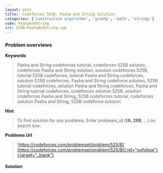 ```yaml
---
layout: post
title:  Codeforces 525B. Pasha and String solution
categories: ['constructive algorithms', 'greedy', 'math', 'strings']
code: PashaAndString
src: 525B-PashaAndString.cpp
---
```

### **Problem overviews**

**Keywords**
> Pasha and String codeforces tutorial, codeforces 525B solution, codeforces Pasha and String solution, solution codeforces 525B, tutorial 525B codeforces, tutorial Pasha and String codeforces, solution 525B codeforces, Pasha and String codeforce solution, 525B tutorial codeforces, solution Pasha and String codeforces, Pasha and String tutorial codeforces, codeforces solution 525B, solution codeforces Pasha and String, 525B codeforces tutorial, codeforces solution Pasha and String, 525B codeforce solution

**Hint**
> To find solution for any problems, Enter probleam_id (**1A, 28B**, ...) on search box. 

**Problems Url**
> [https://codeforces.com/problemset/problem/525/B](https://codeforces.com/problemset/problem/525/B){:rel="nofollow"}{:target="_blank"}

#### **Solution**



